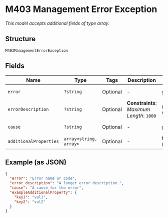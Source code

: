 
# M403 Management Error Exception

*This model accepts additional fields of type array.*

## Structure

`M403ManagementErrorException`

## Fields

| Name | Type | Tags | Description | Getter | Setter |
|  --- | --- | --- | --- | --- | --- |
| `error` | `?string` | Optional | - | getError(): ?string | setError(?string error): void |
| `errorDescription` | `?string` | Optional | **Constraints**: *Maximum Length*: `1000` | getErrorDescription(): ?string | setErrorDescription(?string errorDescription): void |
| `cause` | `?string` | Optional | - | getCause(): ?string | setCause(?string cause): void |
| `additionalProperties` | `array<string, array>` | Optional | - | findAdditionalProperty(string key): array | additionalProperty(string key, array value): void |

## Example (as JSON)

```json
{
  "error": "Error name or code",
  "error_description": "A longer error description.",
  "cause": "A cause for the error",
  "exampleAdditionalProperty": {
    "key1": "val1",
    "key2": "val2"
  }
}
```

